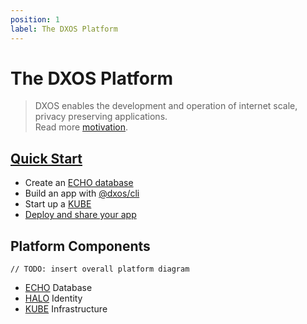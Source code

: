 ```yaml
---
position: 1
label: The DXOS Platform
---
```

# The DXOS Platform

> DXOS enables the development and operation of internet scale, privacy preserving applications. <br/> Read more [motivation](why.md).

## [Quick Start](quick-start.md)
- Create an [ECHO database](quick-start#using-an-echo-database-for-state-consensus)
- Build an app with [@dxos/cli](quick-start#creating-apps)
- Start up a [KUBE](quick-start#starting-a-kube)
- [Deploy and share your app](quick-start#deploying-your-app-to-a-kube)

## Platform Components
`// TODO: insert overall platform diagram`
- [ECHO](echo/index.md) Database
- [HALO](halo/index.md) Identity
- [KUBE](kube/index.md) Infrastructure